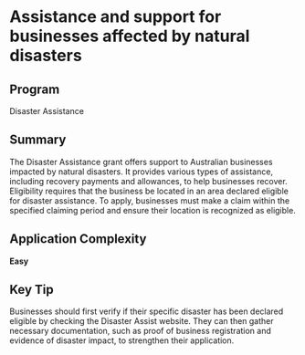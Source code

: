 # Assistance and support for businesses affected by natural disasters
  
## Program
Disaster Assistance

## Summary
The Disaster Assistance grant offers support to Australian businesses impacted by natural disasters. It provides various types of assistance, including recovery payments and allowances, to help businesses recover. Eligibility requires that the business be located in an area declared eligible for disaster assistance. To apply, businesses must make a claim within the specified claiming period and ensure their location is recognized as eligible.

## Application Complexity
**Easy**

## Key Tip
Businesses should first verify if their specific disaster has been declared eligible by checking the Disaster Assist website. They can then gather necessary documentation, such as proof of business registration and evidence of disaster impact, to strengthen their application.
